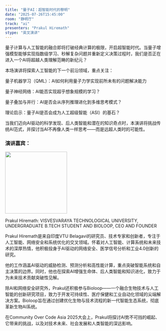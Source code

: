 ```yaml
---
title: "量子AI：超智能时代的黎明"
date: "2025-07-26T15:45:00"
room: "静明厅"
track: "ai"
presenters: "Prakul Hiremath"
stype: "英文演讲"
---
```


量子计算与人工智能的融合即将打破经典计算的极限，开启超智能时代。当量子增强模型能够实现指数级学习、秒解复杂问题并重新定义决策过程时，我们是否正在进入一个AI将超越人类理解范畴的新纪元？

本场演讲将探索人工智能的下一个前沿领域，重点关注：

量子机器学习（QML）：AI如何利用量子力学实现前所未有的问题解决能力

量子神经网络：AI能否实现超乎想象规模的学习？

量子叠加与并行：AI是否会从序列推理进化到多维思考模式？

理论启示：量子AI是否会成为人工超级智能（ASI）的基石？

当我们迈向AI驱动的科学发现、后人类智能和潜在的知识奇点时，本演讲将挑战传统AI范式，并探讨当AI不再像人类一样思考——而是远超人类时的可能性。

### 演讲嘉宾：

<img src="https://sessionize.com/image/3b84-400o400o1-VnMkF2Ra1xL5q3kNqcDE4W.jpg" width="200" /><br/>

Prakul Hiremath: VISVESVARAYA TECHNOLOGICAL UNIVERSITY, UNDERGRADUATE B.TECH STUDENT AND BIOLOOP, CEO AND FOUNDER

Prakul Hiremath是来自印度VTU Belagavi的研究员、技术专家和创新者，专注于人工智能、网络安全和系统优化的交叉领域。怀着对人工智能、计算系统和未来技术的深厚热情，他积极投身于AI驱动的网络安全、医学信号分析和工业4.0创新的研究。

他的工作涵盖AI驱动的威胁检测、预测分析和高性能计算，重点突破智能系统和自主决策的边界。同时，他也在探索AI增强生命体、后人类智能和知识进化，致力于为未来技术贡献突破性见解。

除AI和网络安全研究外，Prakul还积极参与Bioloop——一个融合生物技术与人工智能的创新研究项目，致力于开发可持续性、医疗保健和工业自动化领域的尖端解决方案。Bioloop旨在通过创建优化生物与技术流程的新一代智能生态系统，彻底革新生物AI系统。

在Community Over Code Asia 2025大会上，Prakul将探讨AI势不可挡的崛起、它带来的挑战，以及对技术未来、社会发展和人类智能的深远影响。